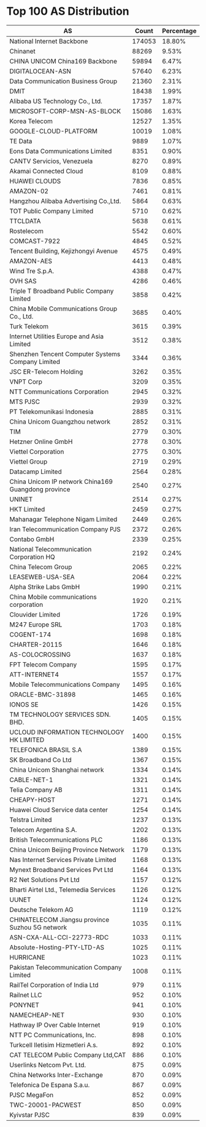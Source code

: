 # Top 100 AS Distribution
| AS | Count | Percentage |
|----|----|----|
| National Internet Backbone | 174053 | 18.80% |
| Chinanet | 88269 | 9.53% |
| CHINA UNICOM China169 Backbone | 59894 | 6.47% |
| DIGITALOCEAN-ASN | 57640 | 6.23% |
| Data Communication Business Group | 21360 | 2.31% |
| DMIT | 18438 | 1.99% |
| Alibaba US Technology Co., Ltd. | 17357 | 1.87% |
| MICROSOFT-CORP-MSN-AS-BLOCK | 15086 | 1.63% |
| Korea Telecom | 12527 | 1.35% |
| GOOGLE-CLOUD-PLATFORM | 10019 | 1.08% |
| TE Data | 9889 | 1.07% |
| Eons Data Communications Limited | 8351 | 0.90% |
| CANTV Servicios, Venezuela | 8270 | 0.89% |
| Akamai Connected Cloud | 8109 | 0.88% |
| HUAWEI CLOUDS | 7836 | 0.85% |
| AMAZON-02 | 7461 | 0.81% |
| Hangzhou Alibaba Advertising Co.,Ltd. | 5864 | 0.63% |
| TOT Public Company Limited | 5710 | 0.62% |
| TTCLDATA | 5638 | 0.61% |
| Rostelecom | 5542 | 0.60% |
| COMCAST-7922 | 4845 | 0.52% |
| Tencent Building, Kejizhongyi Avenue | 4575 | 0.49% |
| AMAZON-AES | 4413 | 0.48% |
| Wind Tre S.p.A. | 4388 | 0.47% |
| OVH SAS | 4286 | 0.46% |
| Triple T Broadband Public Company Limited | 3858 | 0.42% |
| China Mobile Communications Group Co., Ltd. | 3685 | 0.40% |
| Turk Telekom | 3615 | 0.39% |
| Internet Utilities Europe and Asia Limited | 3512 | 0.38% |
| Shenzhen Tencent Computer Systems Company Limited | 3344 | 0.36% |
| JSC ER-Telecom Holding | 3262 | 0.35% |
| VNPT Corp | 3209 | 0.35% |
| NTT Communications Corporation | 2945 | 0.32% |
| MTS PJSC | 2939 | 0.32% |
| PT Telekomunikasi Indonesia | 2885 | 0.31% |
| China Unicom Guangzhou network | 2852 | 0.31% |
| TIM | 2779 | 0.30% |
| Hetzner Online GmbH | 2778 | 0.30% |
| Viettel Corporation | 2775 | 0.30% |
| Viettel Group | 2719 | 0.29% |
| Datacamp Limited | 2564 | 0.28% |
| China Unicom IP network China169 Guangdong province | 2540 | 0.27% |
| UNINET | 2514 | 0.27% |
| HKT Limited | 2459 | 0.27% |
| Mahanagar Telephone Nigam Limited | 2449 | 0.26% |
| Iran Telecommunication Company PJS | 2372 | 0.26% |
| Contabo GmbH | 2339 | 0.25% |
| National Telecommunication Corporation HQ | 2192 | 0.24% |
| China Telecom Group | 2065 | 0.22% |
| LEASEWEB-USA-SEA | 2064 | 0.22% |
| Alpha Strike Labs GmbH | 1990 | 0.21% |
| China Mobile communications corporation | 1920 | 0.21% |
| Clouvider Limited | 1726 | 0.19% |
| M247 Europe SRL | 1703 | 0.18% |
| COGENT-174 | 1698 | 0.18% |
| CHARTER-20115 | 1646 | 0.18% |
| AS-COLOCROSSING | 1637 | 0.18% |
| FPT Telecom Company | 1595 | 0.17% |
| ATT-INTERNET4 | 1557 | 0.17% |
| Mobile Telecommunications Company | 1495 | 0.16% |
| ORACLE-BMC-31898 | 1465 | 0.16% |
| IONOS SE | 1426 | 0.15% |
| TM TECHNOLOGY SERVICES SDN. BHD. | 1405 | 0.15% |
| UCLOUD INFORMATION TECHNOLOGY HK LIMITED | 1400 | 0.15% |
| TELEFONICA BRASIL S.A | 1389 | 0.15% |
| SK Broadband Co Ltd | 1367 | 0.15% |
| China Unicom Shanghai network | 1334 | 0.14% |
| CABLE-NET-1 | 1321 | 0.14% |
| Telia Company AB | 1311 | 0.14% |
| CHEAPY-HOST | 1271 | 0.14% |
| Huawei Cloud Service data center | 1254 | 0.14% |
| Telstra Limited | 1237 | 0.13% |
| Telecom Argentina S.A. | 1202 | 0.13% |
| British Telecommunications PLC | 1186 | 0.13% |
| China Unicom Beijing Province Network | 1179 | 0.13% |
| Nas Internet Services Private Limited | 1168 | 0.13% |
| Mynext Broadband Services Pvt Ltd | 1164 | 0.13% |
| R2 Net Solutions Pvt Ltd | 1157 | 0.12% |
| Bharti Airtel Ltd., Telemedia Services | 1126 | 0.12% |
| UUNET | 1124 | 0.12% |
| Deutsche Telekom AG | 1119 | 0.12% |
| CHINATELECOM Jiangsu province Suzhou 5G network | 1035 | 0.11% |
| ASN-CXA-ALL-CCI-22773-RDC | 1033 | 0.11% |
| Absolute-Hosting-PTY-LTD-AS | 1025 | 0.11% |
| HURRICANE | 1023 | 0.11% |
| Pakistan Telecommunication Company Limited | 1008 | 0.11% |
| RailTel Corporation of India Ltd | 979 | 0.11% |
| Railnet LLC | 952 | 0.10% |
| PONYNET | 941 | 0.10% |
| NAMECHEAP-NET | 930 | 0.10% |
| Hathway IP Over Cable Internet | 919 | 0.10% |
| NTT PC Communications, Inc. | 898 | 0.10% |
| Turkcell Iletisim Hizmetleri A.s. | 892 | 0.10% |
| CAT TELECOM Public Company Ltd,CAT | 886 | 0.10% |
| Userlinks Netcom Pvt. Ltd. | 875 | 0.09% |
| China Networks Inter-Exchange | 870 | 0.09% |
| Telefonica De Espana S.a.u. | 867 | 0.09% |
| PJSC MegaFon | 852 | 0.09% |
| TWC-20001-PACWEST | 850 | 0.09% |
| Kyivstar PJSC | 839 | 0.09% |
